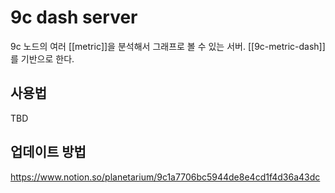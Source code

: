 # 9c dash server
9c 노드의 여러 [[metric]]을 분석해서 그래프로 볼 수 있는 서버. [[9c-metric-dash]] 를 기반으로 한다.

## 사용법
TBD

## 업데이트 방법
https://www.notion.so/planetarium/9c1a7706bc5944de8e4cd1f4d36a43dc 